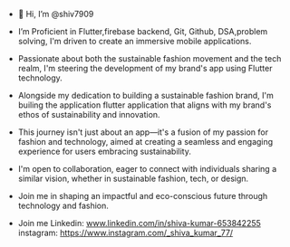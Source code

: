 - 👋 Hi, I’m @shiv7909
-  I’m Proficient in Flutter,firebase backend, Git, Github, DSA,problem solving, I'm driven to create an immersive mobile applications.

- Passionate about both the sustainable fashion movement and the tech realm, I'm steering the development of my brand's app using Flutter technology.
- Alongside my dedication to building a sustainable fashion brand,
  I'm builing the application flutter application that aligns with my brand's ethos of sustainability and innovation.
- This journey isn't just about an app—it's a fusion of my passion for fashion and technology,
  aimed at creating a seamless and engaging experience for users embracing sustainability.

  
- I'm open to collaboration, eager to connect with individuals sharing a similar vision,
  whether in sustainable fashion, tech, or design.
- Join me in shaping an impactful and eco-conscious future through technology and fashion.

- Join me
  Linkedin: www.linkedin.com/in/shiva-kumar-653842255
  instagram: https://www.instagram.com/_shiva_kumar_77/
  
